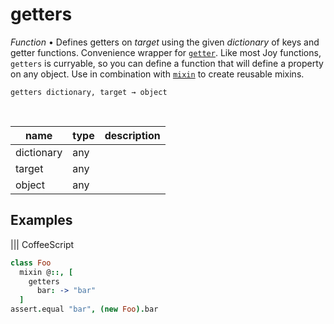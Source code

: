 # getters

_Function_ &bull; Defines getters on _target_ using the given _dictionary_ of keys and getter functions. Convenience wrapper for [`getter`](#getter). Like most Joy functions, `getters` is curryable, so you can define a function that will define a property on any object. Use in combination with [`mixin`](#mixin) to create reusable mixins.

<pre><code>getters dictionary, target &rarr; object</code></pre>
<br>

| name | type | description |
|------|------|-------------|
|dictionary|any||
|target|any||
|object|any||


## Examples


 ||| CoffeeScript 
```coffeescript 
class Foo
  mixin @::, [
    getters
      bar: -> "bar"
  ]
assert.equal "bar", (new Foo).bar
```

